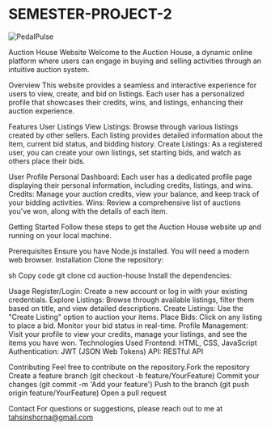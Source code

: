 # SEMESTER-PROJECT-2
![PedalPulse](https://github.com/tahsinrukaiya/SEMESTER-PROJECT-2/assets/126619366/f473019d-592f-4504-bd20-0963c501eb84)

Auction House Website
Welcome to the Auction House, a dynamic online platform where users can engage in buying and selling activities through an intuitive auction system.

Overview
This website provides a seamless and interactive experience for users to view, create, and bid on listings. Each user has a personalized profile that showcases their credits, wins, and listings, enhancing their auction experience.

Features
User Listings
View Listings: Browse through various listings created by other sellers. Each listing provides detailed information about the item, current bid status, and bidding history.
Create Listings: As a registered user, you can create your own listings, set starting bids, and watch as others place their bids.

User Profile
Personal Dashboard: Each user has a dedicated profile page displaying their personal information, including credits, listings, and wins.
Credits: Manage your auction credits, view your balance, and keep track of your bidding activities.
Wins: Review a comprehensive list of auctions you've won, along with the details of each item.

Getting Started
Follow these steps to get the Auction House website up and running on your local machine.

Prerequisites
Ensure you have Node.js installed.
You will need a modern web browser.
Installation
Clone the repository:

sh
Copy code
git clone 
cd auction-house
Install the dependencies:

Usage
Register/Login: Create a new account or log in with your existing credentials.
Explore Listings: Browse through available listings, filter them based on title, and view detailed descriptions.
Create Listings: Use the "Create Listing" option to auction your items.
Place Bids: Click on any listing to place a bid. Monitor your bid status in real-time.
Profile Management: Visit your profile to view your credits, manage your listings, and see the items you have won.
Technologies Used
Frontend: HTML, CSS, JavaScript
Authentication: JWT (JSON Web Tokens)
API: RESTful API

Contributing
Feel free to contribute on the repository.Fork the repository
Create a feature branch (git checkout -b feature/YourFeature)
Commit your changes (git commit -m 'Add your feature')
Push to the branch (git push origin feature/YourFeature)
Open a pull request

Contact
For questions or suggestions, please reach out to me at tahsinshorna@gmail.com
